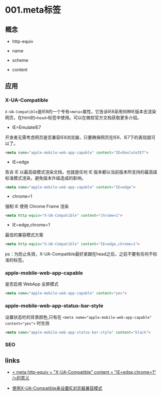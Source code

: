 # 001.meta标签

## 概念

- http-equiv

- name

- scheme

- content

## 应用

### X-UA-Compatible

`X-UA-Compatible`是IE8的一个专有`<meta>`属性，它告诉IE8采用何种IE版本去渲染网页，在html的`<head>`标签中使用。可以在微软官方文档获取更多介绍。

- IE=EmulateIE7

开发者无需考虑网页是否兼容IE8浏览器，只要确保网页在IE6、IE7下的表现就可以了。

```html
<meta name="apple-mobile-web-app-capable" content="IE=EmulateIE7">
```
- IE=edge

告诉 IE 以最高级模式渲染文档，也就是任何 IE 版本都以当前版本所支持的最高级标准模式渲染，避免版本升级造成的影响。

```html
<meta name="apple-mobile-web-app-capable" content="IE=edge">
```

- chrome=1

强制 IE 使用 Chrome Frame 渲染

```html
<meta http-equiv="X-UA-Compatible" content="chrome=1">
```

- IE=edge,chrome=1

最佳的兼容模式方案

```html
<meta http-equiv="X-UA-Compatible" content="IE=edge,chrome=1">
```

ps：为防止失效，X-UA-Compatible最好紧跟在head之后，之前不要有任何不标准的标签。

### apple-mobile-web-app-capable

是否启用 WebApp 全屏模式

```html
<meta name="apple-mobile-web-app-capable" content="yes">
```

### apple-mobile-web-app-status-bar-style

设置状态栏的背景颜色,只有在 `<meta name="apple-mobile-web-app-capable" content="yes">` 时生效

```html
<meta name="apple-mobile-web-app-status-bar-style" content="black">
```

### SEO

## links

- [< meta http-equiv = "X-UA-Compatible" content = "IE=edge,chrome=1" />的意义](https://www.cnblogs.com/chendc/p/5423337.html)

- [使用X-UA-Compatible来设置IE浏览器兼容模式    ](https://www.cnblogs.com/nidilzhang/archive/2010/01/09/1642887.html)
